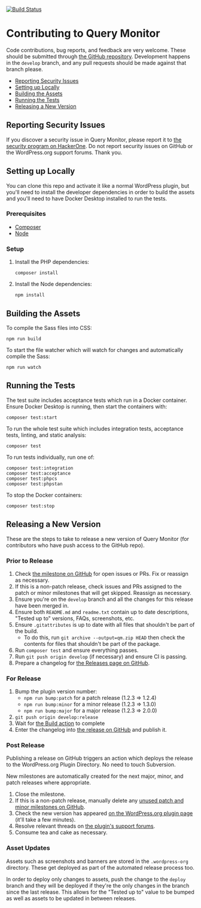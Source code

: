 [![Build Status](https://img.shields.io/badge/build-passing-brightgreen.svg?style=flat-square)](https://github.com/johnbillion/query-monitor/actions)

# Contributing to Query Monitor

Code contributions, bug reports, and feedback are very welcome. These should be submitted through [the GitHub repository](https://github.com/johnbillion/query-monitor). Development happens in the `develop` branch, and any pull requests should be made against that branch please.

* [Reporting Security Issues](#reporting-security-issues)
* [Setting up Locally](#setting-up-locally)
* [Building the Assets](#building-the-assets)
* [Running the Tests](#running-the-tests)
* [Releasing a New Version](#releasing-a-new-version)

## Reporting Security Issues

If you discover a security issue in Query Monitor, please report it to [the security program on HackerOne](https://hackerone.com/johnblackbourn). Do not report security issues on GitHub or the WordPress.org support forums. Thank you.

## Setting up Locally

You can clone this repo and activate it like a normal WordPress plugin, but you'll need to install the developer dependencies in order to build the assets and you'll need to have Docker Desktop installed to run the tests.

### Prerequisites

* [Composer](https://getcomposer.org/)
* [Node](https://nodejs.org/)

### Setup

1. Install the PHP dependencies:

       composer install

2. Install the Node dependencies:

       npm install

## Building the Assets

To compile the Sass files into CSS:

	npm run build

To start the file watcher which will watch for changes and automatically compile the Sass:

	npm run watch

## Running the Tests

The test suite includes acceptance tests which run in a Docker container. Ensure Docker Desktop is running, then start the containers with:

	composer test:start

To run the whole test suite which includes integration tests, acceptance tests, linting, and static analysis:

	composer test

To run tests individually, run one of:

	composer test:integration
	composer test:acceptance
	composer test:phpcs
	composer test:phpstan

To stop the Docker containers:

	composer test:stop

## Releasing a New Version

These are the steps to take to release a new version of Query Monitor (for contributors who have push access to the GitHub repo).

### Prior to Release

1. Check [the milestone on GitHub](https://github.com/johnbillion/query-monitor/milestones) for open issues or PRs. Fix or reassign as necessary.
1. If this is a non-patch release, check issues and PRs assigned to the patch or minor milestones that will get skipped. Reassign as necessary.
1. Ensure you're on the `develop` branch and all the changes for this release have been merged in.
1. Ensure both `README.md` and `readme.txt` contain up to date descriptions, "Tested up to" versions, FAQs, screenshots, etc.
1. Ensure `.gitattributes` is up to date with all files that shouldn't be part of the build.
   - To do this, run `git archive --output=qm.zip HEAD` then check the contents for files that shouldn't be part of the package.
1. Run `composer test` and ensure everything passes.
1. Run `git push origin develop` (if necessary) and ensure CI is passing.
1. Prepare a changelog for [the Releases page on GitHub](https://github.com/johnbillion/query-monitor/releases).

### For Release

1. Bump the plugin version number:
   - `npm run bump:patch` for a patch release (1.2.3 => 1.2.4)
   - `npm run bump:minor` for a minor release (1.2.3 => 1.3.0)
   - `npm run bump:major` for a major release (1.2.3 => 2.0.0)
1. `git push origin develop:release`
1. Wait for [the Build action](https://github.com/johnbillion/query-monitor/actions/workflows/build.yml) to complete
1. Enter the changelog into [the release on GitHub](https://github.com/johnbillion/query-monitor/releases) and publish it.

### Post Release

Publishing a release on GitHub triggers an action which deploys the release to the WordPress.org Plugin Directory. No need to touch Subversion.

New milestones are automatically created for the next major, minor, and patch releases where appropriate.

1. Close the milestone.
1. If this is a non-patch release, manually delete any [unused patch and minor milestones on GitHub](https://github.com/johnbillion/query-monitor/milestones).
1. Check the new version has appeared [on the WordPress.org plugin page](https://wordpress.org/plugins/query-monitor/) (it'll take a few minutes).
1. Resolve relevant threads on [the plugin's support forums](https://wordpress.org/support/plugin/query-monitor/).
1. Consume tea and cake as necessary.

### Asset Updates

Assets such as screenshots and banners are stored in the `.wordpress-org` directory. These get deployed as part of the automated release process too.

In order to deploy only changes to assets, push the change to the `deploy` branch and they will be deployed if they're the only changes in the branch since the last release. This allows for the "Tested up to" value to be bumped as well as assets to be updated in between releases.
